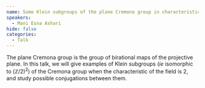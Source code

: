 ```yaml
---
name: Some Klein subgroups of the plane Cremona group in characteristic 2
speakers:
  - Mani Esna Ashari
hide: false
categories:
  - Talk
---
```


The plane Cremona group is the group of birational maps of the projective plane.
In this talk, we will give examples of Klein subgroups (_ie_ isomorphic to $(\mathbb{Z}/2)^2$) of the Cremona group when the characteristic of the field is 2, and study possible conjugations between them.
